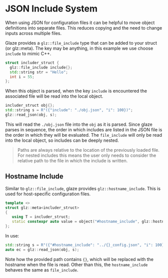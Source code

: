 # JSON Include System

When using JSON for configuration files it can be helpful to move object definitions into separate files. This reduces copying and the need to change inputs across multiple files.

Glaze provides a `glz::file_include` type that can be added to your struct (or glz::meta). The key may be anything, in this example we use choose `include` to mimic C++.

```c++
struct includer_struct {
  glz::file_include include{};
  std::string str = "Hello";
  int i = 55;
};
```

When this object is parsed, when the key `include` is encountered the associated file will be read into the local object.

```c++
includer_struct obj{};
std::string s = R"({"include": "./obj.json", "i": 100})";
glz::read_json(obj, s);
```

This will read the `./obj.json` file into the `obj` as it is parsed. Since glaze parses in sequence, the order in which includes are listed in the JSON file is the order in which they will be evaluated. The `file_include` will only be read into the local object, so includes can be deeply nested.

> Paths are always relative to the location of the previously loaded file. For nested includes this means the user only needs to consider the relative path to the file in which the include is written.

## Hostname Include

Similar to `glz::file_include`, glaze provides `glz::hostname_include`. This is used for host-specific configuration files.

```c++
template <>
struct glz::meta<includer_struct>
{
   using T = includer_struct;
   static constexpr auto value = object("#hostname_include", glz::hostname_include{}, &T::str, &T::i);
};
```

In use:

```c++
std::string s = R"({"#hostname_include": "../{}_config.json", "i": 100})";
auto ec = glz::read_json(obj, s);
```

Note how the provided path contains `{}`, which will be replaced with the hostname when the file is read. Other than this, the `hostname_include` behaves the same as `file_include`.
